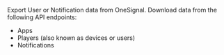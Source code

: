  Export User or Notification data from OneSignal. Download data from the following API endpoints:

- Apps
- Players (also known as devices or users)
- Notifications
